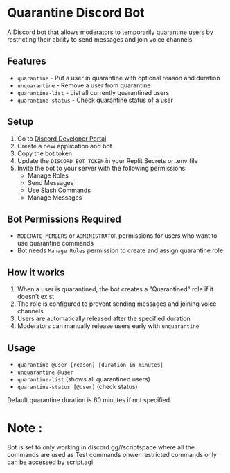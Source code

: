 
# Quarantine Discord Bot

A Discord bot that allows moderators to temporarily quarantine users by restricting their ability to send messages and join voice channels.

## Features

- `quarantine` - Put a user in quarantine with optional reason and duration
- `unquarantine` - Remove a user from quarantine
- `quarantine-list` - List all currently quarantined users
- `quarantine-status` - Check quarantine status of a user

## Setup

1. Go to [Discord Developer Portal](https://discord.com/developers/applications)
2. Create a new application and bot
3. Copy the bot token
4. Update the `DISCORD_BOT_TOKEN` in your Replit Secrets or .env file
5. Invite the bot to your server with the following permissions:
   - Manage Roles
   - Send Messages
   - Use Slash Commands
   - Manage Messages

## Bot Permissions Required

- `MODERATE_MEMBERS` or `ADMINISTRATOR` permissions for users who want to use quarantine commands
- Bot needs `Manage Roles` permission to create and assign quarantine role

## How it works

1. When a user is quarantined, the bot creates a "Quarantined" role if it doesn't exist
2. The role is configured to prevent sending messages and joining voice channels
3. Users are automatically released after the specified duration
4. Moderators can manually release users early with `unquarantine`

## Usage

- `quarantine @user [reason] [duration_in_minutes]`
- `unquarantine @user`
- `quarantine-list` (shows all quarantined users)
- `quarantine-status [@user]` (check status)

Default quarantine duration is 60 minutes if not specified.

# Note : 

Bot is set to only working in discord.gg//scriptspace where all the commands are used as Test commands onwer restricted commands only can be accessed by script.agi 
